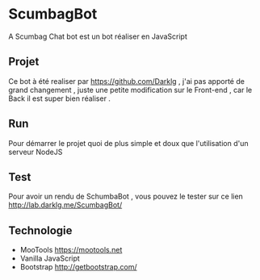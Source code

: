 # ScumbagBot
  A Scumbag Chat bot est un bot réaliser en JavaScript
## Projet 
  Ce bot à été realiser par https://github.com/Darklg , j'ai pas apporté de grand changement , juste une petite modification sur le Front-end , car le Back il est super bien réaliser .
## Run
  Pour démarrer le projet quoi de plus simple et doux que l'utilisation d'un serveur NodeJS
## Test
  Pour avoir un rendu de SchumbaBot , vous pouvez le tester sur ce lien http://lab.darklg.me/ScumbagBot/
## Technologie
  * MooTools 
      https://mootools.net
  * Vanilla JavaScript
  * Bootstrap
      http://getbootstrap.com/
